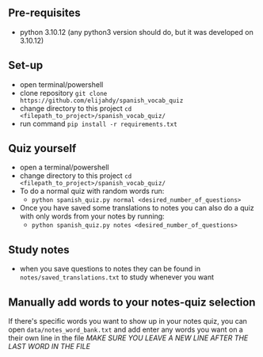 ## Pre-requisites
- python 3.10.12 (any python3 version should do, but it was developed on 3.10.12)

## Set-up
- open terminal/powershell
- clone repository `git clone https://github.com/elijahdy/spanish_vocab_quiz`
- change directory to this project `cd <filepath_to_project>/spanish_vocab_quiz/`
- run command `pip install -r requirements.txt`

## Quiz yourself
- open a terminal/powershell
- change directory to this project `cd <filepath_to_project>/spanish_vocab_quiz/`
- To do a normal quiz with random words run: 
  - `python spanish_quiz.py normal <desired_number_of_questions>`
- Once you have saved some translations to notes you can also do a quiz with only words from your notes by running: 
  - `python spanish_quiz.py notes <desired_number_of_questions>`

## Study notes
- when you save questions to notes they can be found in `notes/saved_translations.txt` to study whenever you want

## Manually add words to your notes-quiz selection
If there's specific words you want to show up in your notes quiz, you can open `data/notes_word_bank.txt` 
and add enter any words you want on a their own line in the file
*MAKE SURE YOU LEAVE A NEW LINE AFTER THE LAST WORD IN THE FILE*